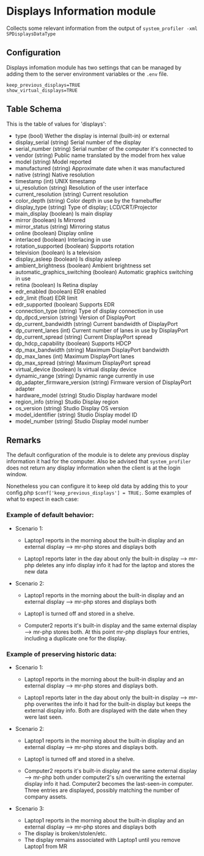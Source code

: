 Displays Information module
==============

Collects some relevant information from the output of `system_profiler -xml SPDisplaysDataType`

Configuration
------

Displays infomation module has two settings that can be managed by adding them to the server environment variables or the `.env` file.

```
keep_previous_displays=TRUE
show_virtual_displays=TRUE
```

Table Schema
--------

This is the table of values for 'displays':

* type (bool) Wether the display is internal (built-in) or external
* display_serial (string) Serial number of the display
* serial_number (string) Serial number of the computer it's connected to
* vendor (string) Public name translated by the model from hex value
* model (string) Model reported
* manufactured (string) Approximate date when it was manufactured
* native (string) Native resolution
* timestamp (int) UNIX timestamp
* ui_resolution (string) Resolution of the user interface
* current_resolution (string) Current resolution
* color_depth (string) Color depth in use by the framebuffer
* display_type (string) Type of display; LCD/CRT/Projector
* main_display (boolean) Is main display
* mirror (boolean) Is Mirrored
* mirror_status (string) Mirroring status
* online (boolean) Display online
* interlaced (boolean) Interlacing in use
* rotation_supported (boolean) Supports rotation
* television (boolean) Is a television
* display_asleep (boolean) Is display asleep
* ambient_brightness (boolean) Ambient brightness set
* automatic_graphics_switching (boolean) Automatic graphics switching in use
* retina (boolean) Is Retina display
* edr_enabled (boolean) EDR enabled
* edr_limit (float) EDR limit
* edr_supported (boolean) Supports EDR
* connection_type (string) Type of display connection in use
* dp_dpcd_version (string) Version of DisplayPort
* dp_current_bandwidth (string) Current bandwidth of DisplayPort
* dp_current_lanes (int) Current number of lanes in use by DisplayPort
* dp_current_spread (string) Current DisplayPort spread
* dp_hdcp_capability (boolean) Supports HDCP
* dp_max_bandwidth (string) Maximum DisplayPort bandwidth
* dp_max_lanes (int) Maximum DisplayPort lanes
* dp_max_spread (string) Maximum DisplayPort spread
* virtual_device (boolean) Is virtual display device
* dynamic_range (string) Dynamic range currently in use
* dp_adapter_firmware_version (string) Firmware version of DisplayPort adapter
* hardware_model (string) Studio Display hardware model
* region_info (string) Studio Display region
* os_version (string) Studio Display OS version
* model_identifier (string) Studio Display model ID
* model_number (string) Studio Display model number

Remarks
---

The default configuration of the module is to delete any previous display information it had for the computer. Also be advised that `system_profiler` does not return any display information when the client is at the login window.

Nonetheless you can configure it to keep old data by adding this to your config.php `$conf['keep_previous_displays'] = TRUE;`. Some examples of what to expect in each case:

### Example of default behavior:

* Scenario 1:
  * Laptop1 reports in the morning about the built-in display and an external display --> mr-php stores and displays both

  * Laptop1 reports later in the day about only the built-in display --> mr-php deletes any info display info it had for the laptop and stores the new data
* Scenario 2:
  * Laptop1 reports in the morning about the built-in display and an external display --> mr-php stores and displays both

  * Laptop1 is turned off and stored in a shelve.

  * Computer2 reports it's built-in display and the same external display --> mr-php stores both. At this point mr-php displays four entries, including a duplicate one for the display.

### Example of preserving historic data:

* Scenario 1:
  * Laptop1 reports in the morning about the built-in display and an external display --> mr-php stores and displays both.

  * Laptop1 reports later in the day about only the built-in display --> mr-php overwrites the info it had for the built-in display but keeps the external display info. Both are displayed with the date when they were last seen.
* Scenario 2:
  * Laptop1 reports in the morning about the built-in display and an external display --> mr-php stores and displays both.

  * Laptop1 is turned off and stored in a shelve.

  * Computer2 reports it's built-in display and the same external display --> mr-php both under computer2's s/n overwriting the external display info it had. Computer2 becomes the last-seen-in computer. Three entries are displayed, possibly matching the number of company assets.

* Scenario 3:

  * Laptop1 reports in the morning about the built-in display and an external display --> mr-php stores and displays both
  * The display is broken/stolen/etc.
  * The display remains associated with Laptop1 until you remove Laptop1 from MR
